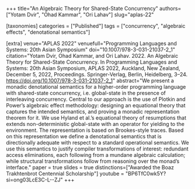 +++
title="An Algebraic Theory for Shared-State Concurrency"
authors=["Yotam Dvir", "Ohad Kammar", "Ori Lahav"]
slug="aplas-22"

[taxonomies]
categories = ["Published"]
tags = ["concurrency", "algebraic effects", "denotational semantics"]

[extra]
venue="APLAS 2022"
venuefull="Programming Languages and Systems: 20th Asian Symposium"
doi="10.1007/978-3-031-21037-2_1"
citation="Yotam Dvir, Ohad Kammar, and Ori Lahav. 2022. An Algebraic Theory for Shared-State Concurrency. In Programming Languages and Systems: 20th Asian Symposium, APLAS 2022, Auckland, New Zealand, December 5, 2022, Proceedings. Springer-Verlag, Berlin, Heidelberg, 3–24. https://doi.org/10.1007/978-3-031-21037-2_1"
abstract="We present a monadic denotational semantics for a higher-order programming language with shared-state concurrency, i.e. global-state in the presence of interleaving concurrency. Central to our approach is the use of Plotkin and Power’s algebraic effect methodology: designing an equational theory that captures the intended semantics, and proving a monadic representation theorem for it. We use Hyland et al.’s equational theory of resumptions that extends non-deterministic global-state with an operator for yielding to the environment. The representation is based on Brookes-style traces. Based on this representation we define a denotational semantics that is directionally adequate with respect to a standard operational semantics. We use this semantics to justify compiler transformations of interest: redundant access eliminations, each following from a mundane algebraic calculation; while structural transformations follow from reasoning over the monad’s interface."
paper = true
slides = true
distinctions=["Awarded the Boaz Trakhtenbrot Centennial Scholarship"]
youtube = "BP6TfC0wk5Y?si=ong03LcE3C-L--ZJ"
+++
